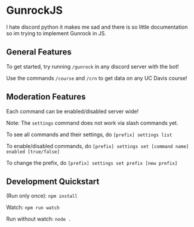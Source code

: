 # GunrockJS

I hate discord python it makes me sad and there is so little documentation so im trying to implement Gunrock in JS.

## General Features

To get started, try running `/gunrock` in any discord server with the bot!

Use the commands `/course` and `/crn` to get data on any UC Davis course!

## Moderation Features

Each command can be enabled/disabled server wide!

Note: The `settings` command does not work via slash commands yet.

To see all commands and their settings, do `[prefix] settings list`

To enable/disabled commands, do `[prefix] settings set [command name] enabled [true/false]`

To change the prefix, do `[prefix] settings set prefix [new prefix]`

## Development Quickstart

(Run only once): `npm install`

Watch: `npm run watch`

Run without watch: `node .`